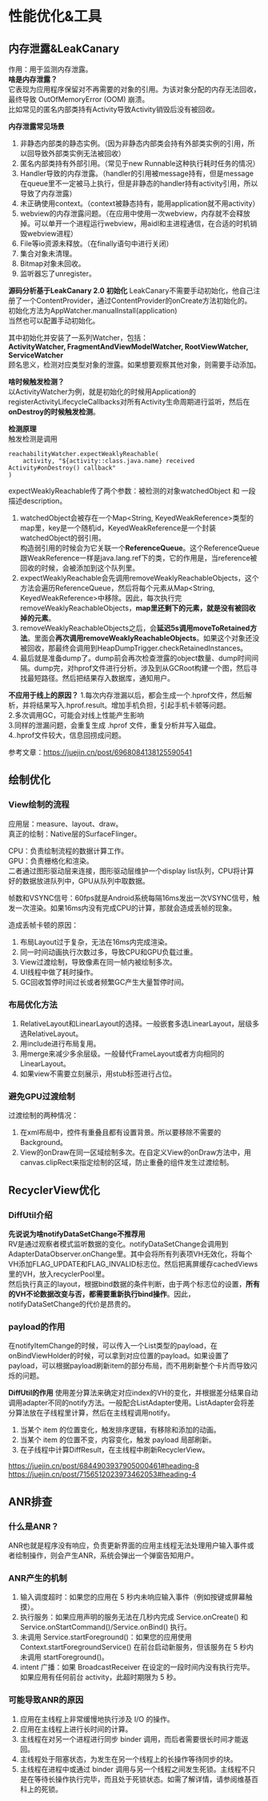 # 性能优化&工具
## 内存泄露&LeakCanary
作用：用于监测内存泄露。  
**啥是内存泄露？**  
它表现为应用程序保留对不再需要的对象的引用。为该对象分配的内存无法回收，最终导致 OutOfMemoryError (OOM) 崩溃。  
比如常见的匿名内部类持有Activity导致Activity销毁后没有被回收。

**内存泄露常见场景**
1. 非静态内部类的静态实例。（因为非静态内部类会持有外部类实例的引用，所以回导致外部类实例无法被回收）
2. 匿名内部类持有外部引用。（常见于new Runnable这种执行耗时任务的情况）
3. Handler导致的内存泄露。（handler的引用被message持有，但是message在queue里不一定被马上执行，但是非静态的handler持有activity引用，所以导致了内存泄露）
4. 未正确使用context。（context被静态持有，能用application就不用activity）
5. webview的内存泄露问题。（在应用中使用一次webview，内存就不会释放掉。可以单开一个进程运行webview，用aidl和主进程通信，在合适的时机销毁webview进程）
6. File等io资源未释放。（在finally语句中进行关闭）
7. 集合对象未清理。
8. Bitmap对象未回收。
9. 监听器忘了unregister。

**源码分析基于LeakCanary 2.0**
**初始化**
LeakCanary不需要手动初始化，他自己注册了一个ContentProvider，通过ContentProvider的onCreate方法初始化的。  
初始化方法为AppWatcher.manualInstall(application)  
当然也可以配置手动初始化。  

其中初始化并安装了一系列Watcher，包括：  
    **ActivityWatcher,
    FragmentAndViewModelWatcher,
    RootViewWatcher,
    ServiceWatcher**  
顾名思义，检测对应类型对象的泄露。如果想要观察其他对象，则需要手动添加。  

**啥时候触发检测？**  
以ActivityWatcher为例，就是初始化的时候用Application的registerActivityLifecycleCallbacks对所有Activity生命周期进行监听，然后在**onDestroy的时候触发检测**。  

**检测原理**  
触发检测是调用 

    reachabilityWatcher.expectWeaklyReachable(
        activity, "${activity::class.java.name} received Activity#onDestroy() callback"
    )

expectWeaklyReachable传了两个参数：被检测的对象watchedObject 和 一段描述description。  
1. watchedObject会被存在一个Map<String, KeyedWeakReference>类型的map里，key是一个随机id，KeyedWeakReference是一个封装watchedObject的弱引用。  
构造弱引用的时候会为它关联一个**ReferenceQueue**。这个ReferenceQueue跟WeakReference一样是java.lang.ref下的类，它的作用是，当reference被回收的时候，会被添加到这个队列里。  
2. expectWeaklyReachable会先调用removeWeaklyReachableObjects，这个方法会遍历ReferenceQueue，然后将每个元素从Map<String, KeyedWeakReference>中移除。因此，每次执行完removeWeaklyReachableObjects，**map里还剩下的元素，就是没有被回收掉的元素**。  
3. removeWeaklyReachableObjects之后，会**延迟5s调用moveToRetained方法**。里面会**再次调用removeWeaklyReachableObjects**。如果这个对象还没被回收，那最终会调用到HeapDumpTrigger.checkRetainedInstances。  
4. 最后就是准备dump了。dump前会再次检查泄露的object数量、dump时间间隔。dump完，对hprof文件进行分析。涉及到从GCRoot构建一个图，然后寻找最短路径。然后把结果存入数据库，通知用户。  

**不应用于线上的原因？**
1.每次内存泄漏以后，都会生成一个.hprof文件，然后解析，并将结果写入.hprof.result。增加手机负担，引起手机卡顿等问题。  
2.多次调用GC，可能会对线上性能产生影响  
3.同样的泄漏问题，会重复生成 .hprof 文件，重复分析并写入磁盘。  
4..hprof文件较大，信息回捞成问题。  

参考文章：https://juejin.cn/post/6968084138125590541

## 绘制优化
### View绘制的流程
应用层：measure、layout、draw。  
真正的绘制：Native层的SurfaceFlinger。  

CPU：负责绘制流程的数据计算工作。  
GPU：负责栅格化和渲染。  
二者通过图形驱动层来连接，图形驱动层维护一个display list队列，CPU将计算好的数据放进队列中，GPU从队列中取数据。  

帧数和VSYNC信号：60fps就是Android系统每隔16ms发出一次VSYNC信号，触发一次渲染。如果16ms内没有完成CPU的计算，那就会造成丢帧的现象。  

造成丢帧卡顿的原因：  
1. 布局Layout过于复杂，无法在16ms内完成渲染。
2. 同一时间动画执行次数过多，导致CPU和GPU负载过重。
3. View过渡绘制，导致像素在同一帧内被绘制多次。
4. UI线程中做了耗时操作。
5. GC回收暂停时间过长或者频繁GC产生大量暂停时间。

### 布局优化方法
1. RelativeLayout和LinearLayout的选择。一般嵌套多选LinearLayout，层级多选RelativeLayout。
2. 用include进行布局复用。
3. 用merge来减少多余层级。一般替代FrameLayout或者方向相同的LinearLayout。
4. 如果view不需要立刻展示，用stub标签进行占位。

### 避免GPU过渡绘制
过渡绘制的两种情况：
1. 在xml布局中，控件有重叠且都有设置背景。所以要移除不需要的Background。
2. View的onDraw在同一区域绘制多次。在自定义View的onDraw方法中，用canvas.clipRect来指定绘制的区域，防止重叠的组件发生过渡绘制。

## RecyclerView优化
### DiffUtil介绍
**先说说为啥notifyDataSetChange不推荐用**  
RV是通过观察者模式监听数据的变化。notifyDataSetChange会调用到AdapterDataObserver.onChange里。其中会将所有列表项VH无效化，将每个VH添加FLAG_UPDATE和FLAG_INVALID标志位。然后把离屏缓存cachedViews里的VH，放入recyclerPool里。  
然后执行真正的layout，根据bind数据的条件判断，由于两个标志位的设置，**所有的VH不论数据改变与否，都需要重新执行bind操作**。因此，notifyDataSetChange的代价是昂贵的。

### payload的作用  
在notifyItemChange的时候，可以传入一个List<Object>类型的payload，在onBindViewHolder的时候，可以拿到对应位置的payload。如果设置了payload，可以根据payload刷新item的部分布局，而不用刷新整个卡片而导致闪烁的问题。

**DiffUtil的作用**
使用差分算法来确定对应index的VH的变化，并根据差分结果自动调用adapter不同的notify方法。一般配合ListAdapter使用。ListAdapter会将差分算法放在子线程里计算，然后在主线程调用notify。  
1. 当某个 item 的位置变化，触发排序逻辑，有移除和添加的动画。
2. 当某个 item 的位置不变，内容变化，触发 payload 局部刷新。
3. 在子线程中计算DiffResult，在主线程中刷新RecyclerView。  

https://juejin.cn/post/6844903937905000461#heading-8  
https://juejin.cn/post/7156512023973462053#heading-4  

## ANR排查
### 什么是ANR？
ANR也就是程序没有响应，负责更新界面的应用主线程无法处理用户输入事件或者绘制操作，则会产生ANR，系统会弹出一个弹窗告知用户。

### ANR产生的机制
1. 输入调度超时：如果您的应用在 5 秒内未响应输入事件（例如按键或屏幕触摸）。
2. 执行服务：如果应用声明的服务无法在几秒内完成 Service.onCreate() 和 Service.onStartCommand()/Service.onBind() 执行。
3. 未调用 Service.startForeground()：如果您的应用使用 Context.startForegroundService() 在前台启动新服务，但该服务在 5 秒内未调用 startForeground()。
4. intent 广播：如果 BroadcastReceiver 在设定的一段时间内没有执行完毕。如果应用有任何前台 activity，此超时期限为 5 秒。

### 可能导致ANR的原因
1. 应用在主线程上非常缓慢地执行涉及 I/O 的操作。
2. 应用在主线程上进行长时间的计算。
3. 主线程在对另一个进程进行同步 binder 调用，而后者需要很长时间才能返回。
4. 主线程处于阻塞状态，为发生在另一个线程上的长操作等待同步的块。
5. 主线程在进程中或通过 binder 调用与另一个线程之间发生死锁。主线程不只是在等待长操作执行完毕，而且处于死锁状态。如需了解详情，请参阅维基百科上的死锁。

